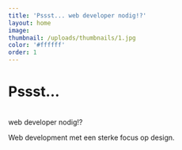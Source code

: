 ```yaml
---
title: 'Pssst... web developer nodig!?'
layout: home
image:
thumbnail: /uploads/thumbnails/1.jpg
color: '#ffffff'
order: 1
---
```



# Pssst…
<br>web developer nodig!?

Web development met een sterke focus op design.